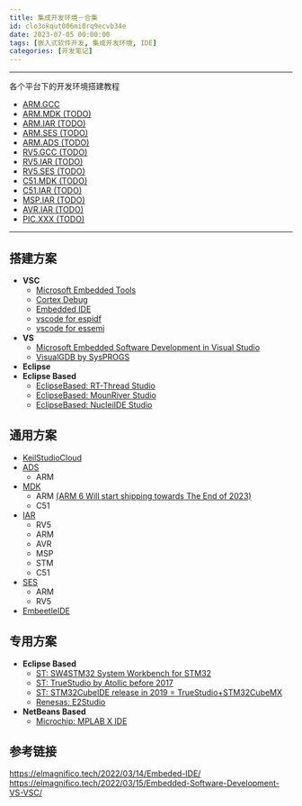 ```yaml
---
title: 集成开发环境－合集
id: clo3okqut006mi0rq9ecvb34e
date: 2023-07-05 00:00:00
tags: [嵌入式软件开发, 集成开发环境, IDE]
categories: [开发笔记]
---
```


---

各个平台下的开发环境搭建教程

- [ARM.GCC](/sulfurandcu.io/clo2c1l6m00de1wrqg1jcfbqd.html)
- [ARM.MDK (TODO)](/sulfurandcu.io/404/index.html)
- [ARM.IAR (TODO)](/sulfurandcu.io/404/index.html)
- [ARM.SES (TODO)](/sulfurandcu.io/404/index.html)
- [ARM.ADS (TODO)](/sulfurandcu.io/404/index.html)
- [RV5.GCC (TODO)](/sulfurandcu.io/404/index.html)
- [RV5.IAR (TODO)](/sulfurandcu.io/404/index.html)
- [RV5.SES (TODO)](/sulfurandcu.io/404/index.html)
- [C51.MDK (TODO)](/sulfurandcu.io/404/index.html)
- [C51.IAR (TODO)](/sulfurandcu.io/404/index.html)
- [MSP.IAR (TODO)](/sulfurandcu.io/404/index.html)
- [AVR.IAR (TODO)](/sulfurandcu.io/404/index.html)
- [PIC.XXX (TODO)](/sulfurandcu.io/404/index.html)

---

<!-- more -->

## 搭建方案

- **VSC**
  - [Microsoft Embedded Tools](https://devblogs.microsoft.com/cppblog/vscode-embedded-development/)
  - [Cortex Debug](https://github.com/Marus/cortex-debug/wiki)
  - [Embedded IDE](https://em-ide.com/zh-cn/)
  - [vscode for espidf](https://docs.espressif.com/projects/esp-idf/zh_CN/v4.3.1/esp32/index.html)
  - [vscode for essemi](https://www.essemi.com/index/article/plist?cid=141)
- **VS**
  - [Microsoft Embedded Software Development in Visual Studio](https://devblogs.microsoft.com/cppblog/visual-studio-embedded-development/)
  - [VisualGDB by SysPROGS](https://visualgdb.com/)
- **Eclipse**
- **Eclipse Based**
  - [EclipseBased: RT-Thread Studio](https://www.rt-thread.io/studio.html)
  - [EclipseBased: MounRiver Studio](http://www.mounriver.com/)
  - [EclipseBased: NucleiIDE Studio](https://www.rvmcu.com/nucleistudio.html)

## 通用方案

- [KeilStudioCloud](https://www.keil.arm.com/)
- [ADS](https://developer.arm.com/Tools%20and%20Software/Arm%20Development%20Studio)
  - ARM
- [MDK](https://www.keil.com/)
  - ARM [(ARM 6 Will start shipping towards The End of 2023)](https://www.keil.com/pr/article/1302.htm)
  - C51
- [IAR](https://www.iar.com/products/architectures/)
  - RV5
  - ARM
  - AVR
  - MSP
  - STM
  - C51
- [SES](https://www.segger.com/products/development-tools/embedded-studio/)
  - ARM
  - RV5
- [EmbeetleIDE](https://embeetle.com/#)

## 专用方案

- **Eclipse Based**
  - [ST: SW4STM32 System Workbench for STM32](https://www.st.com/en/development-tools/sw4stm32.html)
  - [ST: TrueStudio by Atollic before 2017](https://www.st.com/en/development-tools/truestudio.html)
  - [ST: STM32CubeIDE release in 2019 = TrueStudio+STM32CubeMX]()
  - [Renesas: E2Studio](https://www.renesas.com/us/en/software-tool/e-studio)
- **NetBeans Based**
  - [Microchip: MPLAB X IDE](https://www.microchip.com/en-us/tools-resources/develop/mplab-x-ide)

## 参考链接

https://elmagnifico.tech/2022/03/14/Embeded-IDE/
https://elmagnifico.tech/2022/03/15/Embedded-Software-Development-VS-VSC/
